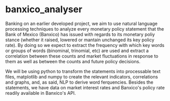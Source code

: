 # banxico_analyser

Banking on an earlier developed project, we aim to use natural language processing techniques to analyze every monetary policy statement that the Bank of Mexico (Banxico) has issued with regards to its monetary poliy stance (whether it raised, lowered or mantain unchanged its key policy rate). By doing so we expect to extract the frequency with which key words or groups of words (binominal, trinomial, etc) are used and extract a correlation between these counts and market fluctuations in response to them as well as between the counts and future policy decisions. 

We will be using python to transform the statements into processable text files, matplotlib and numpy to create the relevant indicators, correlations and graphs, and, as said, NLP to derive word ferquencies. Besides the statements, we have data on market interest rates and Banxico's policy rate readily available in Banxico's API. 
